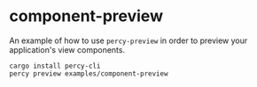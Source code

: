 # component-preview

An example of how to use `percy-preview` in order to preview your application's view components.

```
cargo install percy-cli
percy preview examples/component-preview
```
